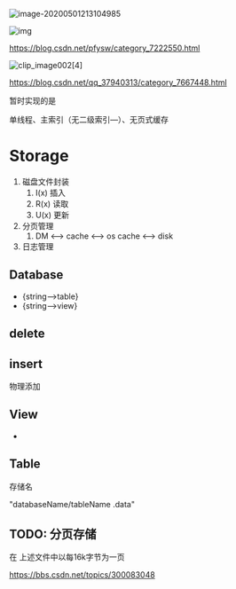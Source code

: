 ![image-20200501213104985](C:\Users\DELL\AppData\Roaming\Typora\typora-user-images\image-20200501213104985.png)



 ![img](https://www.sqlite.org/images/arch2.gif) 

 https://blog.csdn.net/pfysw/category_7222550.html 

 ![clip_image002[4]](https://img-blog.csdn.net/20180121182529294) 

 https://blog.csdn.net/qq_37940313/category_7667448.html 

暂时实现的是

单线程、主索引（无二级索引—）、无页式缓存

# Storage

1. 磁盘文件封装
   1. I(x)  插入
   2. R(x) 读取
   3. U(x) 更新
2. 分页管理
   1. DM <--> cache <--> os cache <--> disk
3. 日志管理

## Database

* {string-->table}
* {string-->view}



## delete



## insert

物理添加





## View

* 

## Table

存储名

"databaseName/tableName .data"

## TODO: 分页存储

在 上述文件中以每16k字节为一页

 https://bbs.csdn.net/topics/300083048 